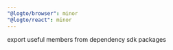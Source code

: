 ```yaml
---
"@logto/browser": minor
"@logto/react": minor
---
```


export useful members from dependency sdk packages
